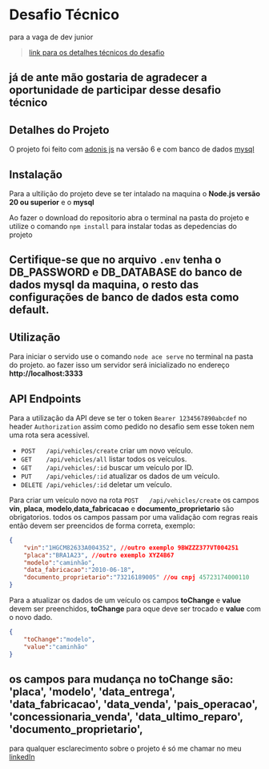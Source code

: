 # Desafio Técnico
para a vaga de dev junior

> [link para os detalhes técnicos do desafio](https://github.com/GrupoRivesa/recrutamento-dev-junior-2025)

já de ante mão gostaria de agradecer a oportunidade de participar desse desafio técnico
---

## Detalhes do Projeto
O projeto foi feito com [adonis js](https://docs.adonisjs.com/guides/preface/introduction) na versão 6 e com banco de dados [mysql](https://www.mysql.com)

## Instalação
Para a ultilição do projeto deve se ter intalado na maquina o **Node.js versão 20 ou superior** e o **mysql** 

Ao fazer o download do repositorio abra o terminal na pasta do projeto e utilize o comando `npm install` para instalar todas as depedencias do projeto

Certifique-se que no arquivo `.env` tenha o **DB_PASSWORD** e **DB_DATABASE** do banco de dados mysql da maquina, o resto das configurações de banco de dados esta como default.
---

## Utilização
Para iniciar o servido use o comando `node ace serve` no terminal na pasta do projeto. ao fazer isso um servidor será inicializado no endereço **http://localhost:3333**

## API Endpoints
Para a utilização da API deve se ter o token `Bearer 1234567890abcdef` no header `Authorization` assim como pedido no desafio sem esse token nem uma rota sera acessivel.

- `POST   /api/vehicles/create`  criar um novo veículo.
- `GET    /api/vehicles/all`     listar todos os veículos.
- `GET    /api/vehicles/:id`     buscar um veículo por ID.
- `PUT    /api/vehicles/:id`     atualizar os dados de um veículo.
- `DELETE /api/vehicles/:id`     deletar um veículo.

Para criar um veículo novo na rota `POST   /api/vehicles/create` os campos **vin**, **placa**, **modelo**,**data_fabricacao** e **documento_proprietario** são obrigatorios. todos os campos passam por uma validação com regras reais então devem ser preencidos de forma correta, exemplo:
```json
{
	"vin":"1HGCM82633A004352", //outro exemplo 9BWZZZ377VT004251
	"placa":"BRA1A23", //outro exemplo XYZ4B67
	"modelo":"caminhão",
	"data_fabricacao":"2010-06-18",
	"documento_proprietario":"73216189005" //ou cnpj 45723174000110
}
```
Para a atualizar os dados de um veículo os campos **toChange** e **value** devem ser preenchidos, **toChange** para oque deve ser trocado e **value** com o novo dado.
```json
{
	"toChange":"modelo",
	"value":"caminhão"
}
```
os campos para mudança no **toChange** são:
    'placa',
    'modelo',
    'data_entrega',
    'data_fabricacao',
    'data_venda',
    'pais_operacao',
    'concessionaria_venda',
    'data_ultimo_reparo',
    'documento_proprietario',
---

para qualquer esclarecimento sobre o projeto é só me chamar no meu [linkedIn](https://www.linkedin.com/in/jonatan-de-oliveira-4452bb209/)